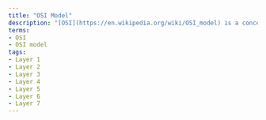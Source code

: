 ```yaml
---
title: "OSI Model"
description: "[OSI](https://en.wikipedia.org/wiki/OSI_model) is a conceptual model consisting of 7 abstraction layers that represent the various functions of a computing system without regard to its underlying internal structure and technology."
terms:
- OSI
- OSI model
tags:
- Layer 1
- Layer 2
- Layer 3
- Layer 4
- Layer 5
- Layer 6
- Layer 7
---
```

